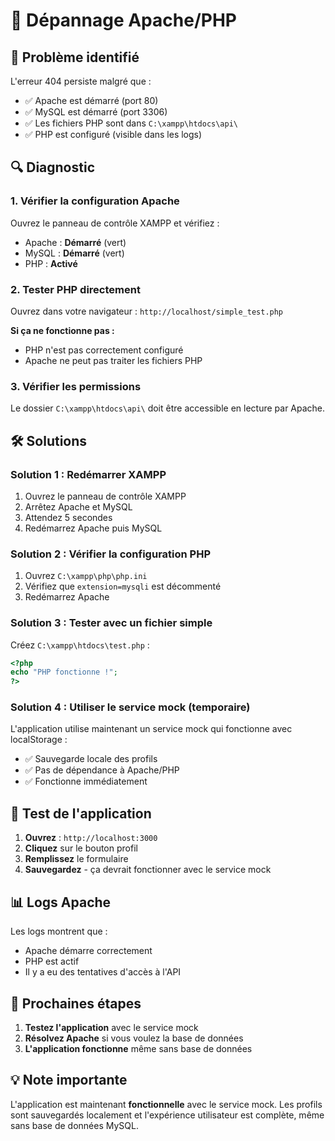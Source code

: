 # 🔧 Dépannage Apache/PHP

## 🚨 Problème identifié

L'erreur 404 persiste malgré que :
- ✅ Apache est démarré (port 80)
- ✅ MySQL est démarré (port 3306) 
- ✅ Les fichiers PHP sont dans `C:\xampp\htdocs\api\`
- ✅ PHP est configuré (visible dans les logs)

## 🔍 Diagnostic

### 1. Vérifier la configuration Apache
Ouvrez le panneau de contrôle XAMPP et vérifiez :
- Apache : **Démarré** (vert)
- MySQL : **Démarré** (vert)
- PHP : **Activé**

### 2. Tester PHP directement
Ouvrez dans votre navigateur : `http://localhost/simple_test.php`

**Si ça ne fonctionne pas :**
- PHP n'est pas correctement configuré
- Apache ne peut pas traiter les fichiers PHP

### 3. Vérifier les permissions
Le dossier `C:\xampp\htdocs\api\` doit être accessible en lecture par Apache.

## 🛠️ Solutions

### Solution 1 : Redémarrer XAMPP
1. Ouvrez le panneau de contrôle XAMPP
2. Arrêtez Apache et MySQL
3. Attendez 5 secondes
4. Redémarrez Apache puis MySQL

### Solution 2 : Vérifier la configuration PHP
1. Ouvrez `C:\xampp\php\php.ini`
2. Vérifiez que `extension=mysqli` est décommenté
3. Redémarrez Apache

### Solution 3 : Tester avec un fichier simple
Créez `C:\xampp\htdocs\test.php` :
```php
<?php
echo "PHP fonctionne !";
?>
```

### Solution 4 : Utiliser le service mock (temporaire)
L'application utilise maintenant un service mock qui fonctionne avec localStorage :
- ✅ Sauvegarde locale des profils
- ✅ Pas de dépendance à Apache/PHP
- ✅ Fonctionne immédiatement

## 🎯 Test de l'application

1. **Ouvrez** : `http://localhost:3000`
2. **Cliquez** sur le bouton profil
3. **Remplissez** le formulaire
4. **Sauvegardez** - ça devrait fonctionner avec le service mock

## 📊 Logs Apache

Les logs montrent que :
- Apache démarre correctement
- PHP est actif
- Il y a eu des tentatives d'accès à l'API

## 🔄 Prochaines étapes

1. **Testez l'application** avec le service mock
2. **Résolvez Apache** si vous voulez la base de données
3. **L'application fonctionne** même sans base de données

## 💡 Note importante

L'application est maintenant **fonctionnelle** avec le service mock. Les profils sont sauvegardés localement et l'expérience utilisateur est complète, même sans base de données MySQL.
